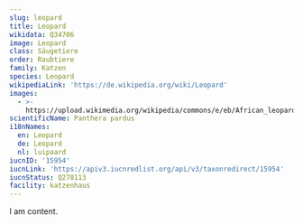 ```yaml
---
slug: leopard
title: Leopard
wikidata: Q34706
image: Leopard
class: Säugetiere
order: Raubtiere
family: Katzen
species: Leopard
wikipediaLink: 'https://de.wikipedia.org/wiki/Leopard'
images:
  - >-
    https://upload.wikimedia.org/wikipedia/commons/e/eb/African_leopard,_Panthera_pardus_pardus,_near_Lake_Panic,_Kruger_National_Park,_South_Africa_(19448654130).jpg
scientificName: Panthera pardus
i18nNames:
  en: Leopard
  de: Leopard
  nl: luipaard
iucnID: '15954'
iucnLink: 'https://apiv3.iucnredlist.org/api/v3/taxonredirect/15954'
iucnStatus: Q278113
facility: katzenhaus
---
```


I am content.
